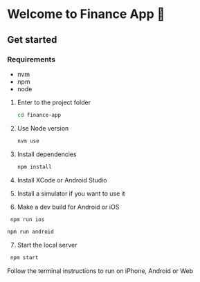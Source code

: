 # Welcome to Finance App 👋

## Get started

### Requirements
- nvm
- npm
- node 

1. Enter to the project folder

   ```bash
   cd finance-app
   ```
   
2. Use Node version

   ```bash
   nvm use
   ```

3. Install dependencies

   ```bash
   npm install
   ```

4. Install XCode or Android Studio

5. Install a simulator if you want to use it

6. Make a dev build for Android or iOS
  ```bash
   npm run ios
   ```
   ```bash
   npm run android
   ```

7. Start the local server
  ```bash
   npm start
   ```

Follow the terminal instructions to run on iPhone, Android or Web
